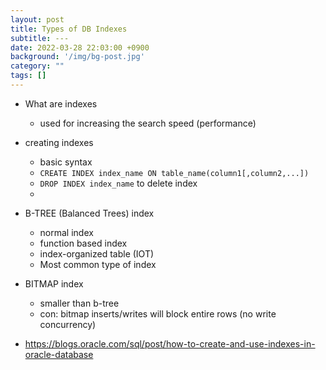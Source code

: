 ```yaml
---
layout: post
title: Types of DB Indexes
subtitle: ---
date: 2022-03-28 22:03:00 +0900
background: '/img/bg-post.jpg'
category: ""
tags: []
---
```


* What are indexes
    * used for increasing the search speed (performance)

* creating indexes
    * basic syntax
    * `CREATE INDEX index_name ON table_name(column1[,column2,...])`
    * `DROP INDEX index_name` to delete index
    * 
* B-TREE (Balanced Trees) index 
    * normal index
    * function based index
    * index-organized table (IOT)
    * Most common type of index
    
* BITMAP index
    * smaller than b-tree
    * con: bitmap inserts/writes will block entire rows (no write concurrency)
    

* https://blogs.oracle.com/sql/post/how-to-create-and-use-indexes-in-oracle-database
